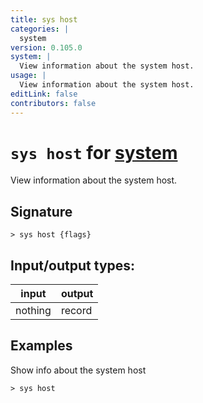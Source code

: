 ```yaml
---
title: sys host
categories: |
  system
version: 0.105.0
system: |
  View information about the system host.
usage: |
  View information about the system host.
editLink: false
contributors: false
---
```

<!-- This file is automatically generated. Please edit the command in https://github.com/nushell/nushell instead. -->

# `sys host` for [system](/commands/categories/system.md)

<div class='command-title'>View information about the system host.</div>

## Signature

```> sys host {flags} ```


## Input/output types:

| input   | output |
| ------- | ------ |
| nothing | record |
## Examples

Show info about the system host
```nu
> sys host

```
